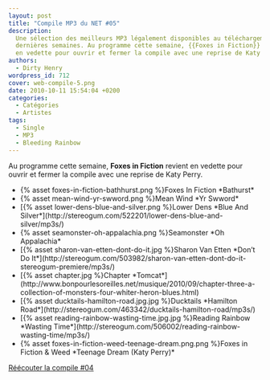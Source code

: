 ```yaml
---
layout: post
title: "Compile MP3 du NET #05"
description:
  Une sélection des meilleurs MP3 légalement disponibles au téléchargement des
  dernières semaines. Au programme cette semaine, {{Foxes in Fiction}} revient
  en vedette pour ouvrir et fermer la compile avec une reprise de Katy Perry.
authors:
  - Dirty Henry
wordpress_id: 712
cover: web-compile-5.png
date: 2010-10-11 15:54:04 +0200
categories:
  - Catégories
  - Artistes
tags:
  - Single
  - MP3
  - Bleeding Rainbow
---
```


Au programme cette semaine, **Foxes in Fiction** revient en vedette pour ouvrir
et fermer la compile avec une reprise de Katy Perry.

<ul class="polaroids">

<li><div class=polaroid>{% asset foxes-in-fiction-bathhurst.png %}Foxes In Fiction
*Bathurst*</div></li>
<li><div class=polaroid>{% asset mean-wind-yr-swword.png %}Mean Wind
*Yr Swword*</div></li>
<li><div class=polaroid>[{% asset lower-dens-blue-and-silver.png %}Lower Dens
*Blue And Silver*](http://stereogum.com/522201/lower-dens-blue-and-silver/mp3s/)</div></li>
<li><div class=polaroid>{% asset seamonster-oh-appalachia.png %}Seamonster
*Oh Appalachia*</div></li>
<li><div class=polaroid>[{% asset sharon-van-etten-dont-do-it.jpg %}Sharon Van Etten
*Don’t Do It*](http://stereogum.com/503982/sharon-van-etten-dont-do-it-stereogum-premiere/mp3s/)</div></li>
<li><div class=polaroid>[{% asset chapter.jpg %}Chapter
*Tomcat*](http://www.bonpourlesoreilles.net/musique/2010/09/chapter-three-a-collection-of-monsters-four-whiter-heron-blues.html)</div></li>
<li><div class=polaroid>[{% asset ducktails-hamilton-road.jpg.jpg %}Ducktails
*Hamilton Road*](http://stereogum.com/463342/ducktails-hamilton-road/mp3s/)</div></li>
<li><div class=polaroid>[{% asset reading-rainbow-wasting-time.jpg.jpg %}Reading Rainbow
*Wasting Time*](http://stereogum.com/506002/reading-rainbow-wasting-time/mp3s/)</div></li>
<li><div class=polaroid>{% asset foxes-in-fiction-weed-teenage-dream.png.png %}Foxes in Fiction & Weed
*Teenage Dream (Katy Perry)*</div></li>

</ul>

[Réécouter la compile #04](709)
